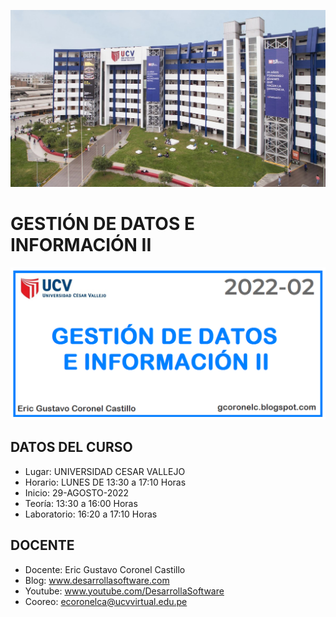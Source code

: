 ![GESTIÓN DE DATOS E INFORMACIÓN II](https://raw.githubusercontent.com/gcoronelc/UCV_GDI-2_202202-B1/master/img/portada.png)

#  GESTIÓN DE DATOS E INFORMACIÓN II


![GESTIÓN DE DATOS E INFORMACIÓN II](https://raw.githubusercontent.com/gcoronelc/UCV_GDI-2_202202-B1/master/img/curso.png)


## DATOS DEL CURSO

- Lugar: UNIVERSIDAD CESAR VALLEJO
- Horario: LUNES DE 13:30 a 17:10 Horas
- Inicio: 29-AGOSTO-2022
- Teoría: 13:30 a 16:00 Horas
- Laboratorio: 16:20 a 17:10 Horas


## DOCENTE

- Docente: Eric Gustavo Coronel Castillo
- Blog: www.desarrollasoftware.com
- Youtube: www.youtube.com/DesarrollaSoftware
- Cooreo: ecoronelca@ucvvirtual.edu.pe





